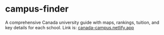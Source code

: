 # campus-finder
A comprehensive Canada university guide with maps, rankings, tuition, and key details for each school.
Link is: [canada-campus.netlify.app](canada-campus.netlify.app)

